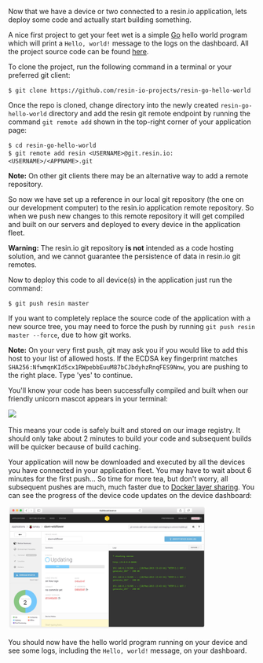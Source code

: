 <!-- deploying Code to devices -->

Now that we have a device or two connected to a resin.io application, lets deploy some code and actually start building something.

A nice first project to get your feet wet is a simple [Go][go] hello world program which will print a `Hello, world!` message to the logs on the dashboard. All the project source code can be found [here][resin-go-hello-world-link].

To clone the project, run the following command in a terminal or your preferred git client:

```shell
$ git clone https://github.com/resin-io-projects/resin-go-hello-world
```

Once the repo is cloned, change directory into the newly created `resin-go-hello-world` directory and add the resin git remote endpoint by running the command `git remote add` shown in
the top-right corner of your application page:

```shell
$ cd resin-go-hello-world
$ git remote add resin <USERNAME>@git.resin.io:<USERNAME>/<APPNAME>.git
```
__Note:__ On other git clients there may be an alternative way to add a remote repository.

So now we have set up a reference in our local git repository (the one on our development computer) to the resin.io application remote repository. So when we push new changes to this remote repository it will get compiled and built on our servers and deployed to every device in the application fleet.

__Warning:__ The resin.io git repository **is not** intended as a code hosting solution, and we cannot guarantee the persistence of data in resin.io git remotes.

Now to deploy this code to all device(s) in the application just run the command:
```shell
$ git push resin master
```

If you want to completely replace the source code of the application with a new source tree, you may need to force the push by running `git push resin master --force`, due to how git works.

__Note:__ On your very first push, git may ask you if you would like to add this host to your list of allowed hosts. If the ECDSA key fingerprint matches `SHA256:NfwmqnKId5cx1RWpebbEuuM87bCJbdyhzRnqFES9Nnw`, you are pushing to the right place. Type 'yes' to continue.

You'll know your code has been successfully compiled and built when our
friendly unicorn mascot appears in your terminal:

<img src="/img/common/pushing/success_unicorn_resin_cpp_hello_world.png" width="80%">

This means your code is safely built and stored on our image registry. It should only take about 2 minutes to build your code and subsequent builds will be quicker because of build caching.


Your application will now be downloaded and executed by all the devices you have connected in your application fleet. You may have to wait about 6 minutes for the first push... So time for more tea, but don't worry, all subsequent pushes are much, much faster due to [Docker layer sharing][dockerLayerDocs]. You can see the progress of the device code updates on the device dashboard:

<img src="/img/common/device/device_dashboard_during_update_generic.png" width="80%">

You should now have the hello world program running on your device and see some logs, including the `Hello, world!` message, on your dashboard.

[resin-go-hello-world-link]:https://github.com/resin-io-projects/resin-go-hello-world
[dockerLayerDocs]:https://docs.docker.com/engine/userguide/storagedriver/imagesandcontainers/
[go]:https://golang.org/
